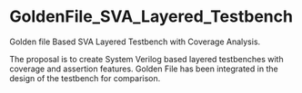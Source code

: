 # GoldenFile_SVA_Layered_Testbench
Golden file Based SVA Layered Testbench with Coverage Analysis.

The proposal is to create System Verilog based layered testbenches with coverage and assertion features.
Golden File has been integrated in the design of the testbench for comparison.
